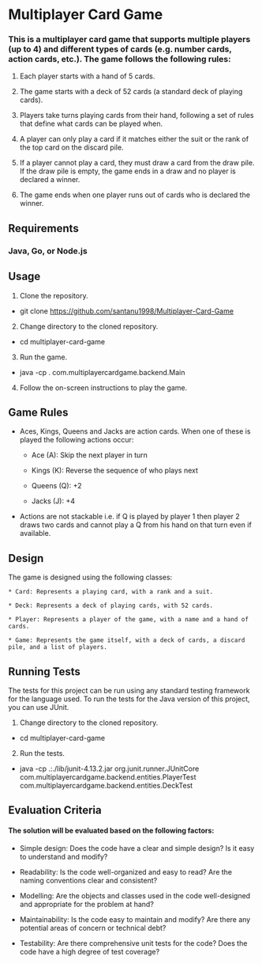 
# Multiplayer Card Game

### This is a multiplayer card game that supports multiple players (up to 4) and different types of cards (e.g. number cards, action cards, etc.). The game follows the following rules:

1. Each player starts with a hand of 5 cards.

2. The game starts with a deck of 52 cards (a standard deck of playing cards).

3. Players take turns playing cards from their hand, following a set of rules that define what cards can be played when.

4. A player can only play a card if it matches either the suit or the rank of the top card on the discard pile.

5. If a player cannot play a card, they must draw a card from the draw pile. If the draw pile is empty, the game ends in a draw and no player is declared a winner.

6. The game ends when one player runs out of cards who is declared the winner.








## Requirements

### Java, Go, or Node.js
## Usage

1. Clone the repository.

* git clone https://github.com/santanu1998/Multiplayer-Card-Game

2. Change directory to the cloned repository.

* cd multiplayer-card-game

3. Run the game.

* java -cp . com.multiplayercardgame.backend.Main

4. Follow the on-screen instructions to play the game.
## Game Rules

* Aces, Kings, Queens and Jacks are action cards. When one of these is played the following actions occur:

    * Ace (A): Skip the next player in turn

    * Kings (K): Reverse the sequence of who plays next

    * Queens (Q): +2

    * Jacks (J): +4

* Actions are not stackable i.e. if Q is played by player 1 then player 2 draws two cards and cannot play a Q from his hand on that turn even if available.

## Design

The game is designed using the following classes:

    * Card: Represents a playing card, with a rank and a suit.

    * Deck: Represents a deck of playing cards, with 52 cards.

    * Player: Represents a player of the game, with a name and a hand of cards.

    * Game: Represents the game itself, with a deck of cards, a discard pile, and a list of players.

## Running Tests

The tests for this project can be run using any standard testing framework for the language used. To run the tests for the Java version of this project, you can use JUnit.

1. Change directory to the cloned repository.

* cd multiplayer-card-game

2. Run the tests.

* java -cp .:./lib/junit-4.13.2.jar org.junit.runner.JUnitCore com.multiplayercardgame.backend.entities.PlayerTest com.multiplayercardgame.backend.entities.DeckTest

## Evaluation Criteria

#### The solution will be evaluated based on the following factors:

* Simple design: Does the code have a clear and simple design? Is it easy to understand and modify?

* Readability: Is the code well-organized and easy to read? Are the naming conventions clear and consistent?

* Modelling: Are the objects and classes used in the code well-designed and appropriate for the problem at hand?

* Maintainability: Is the code easy to maintain and modify? Are there any potential areas of concern or technical debt?

* Testability: Are there comprehensive unit tests for the code? Does the code have a high degree of test coverage?
